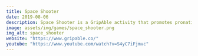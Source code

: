 ```yaml
---
title: Space Shooter
date: 2019-08-06
description: Space Shooter is a GripAble activity that promotes pronation/supination and grip/release for exercise and rehabilitation. Destroy wave after wave of alien invaders with your spaceship whilst collecting weapon upgrades and rewards. Made with Unity and C#.
image: assets/img/games/space_shooter.png
img_alt: space_shooter
website: "https://www.gripable.co/"
youtube: "https://www.youtube.com/watch?v=S4yC7iFjmvc"
---
```

